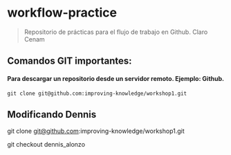 # workflow-practice
> Repositorio de prácticas para el flujo de trabajo en Github. Claro Cenam

## Comandos GIT importantes:

#### Para descargar un repositorio desde un servidor remoto. Ejemplo: Github.
```Shell
git clone git@github.com:improving-knowledge/workshop1.git
```

## Modificando Dennis
git clone git@github.com:improving-knowledge/workshop1.git

git checkout dennis_alonzo

